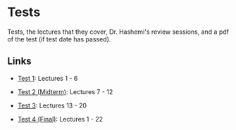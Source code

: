 # Tests
Tests, the lectures that they cover, Dr. Hashemi's review sessions, and a pdf of the test (if test date has passed).

## Links 
- [Test 1](./test_1): Lectures 1 - 6
  
- [Test 2 (Midterm)](./test_2): Lectures 7 - 12

- [Test 3](./test_3): Lectures 13 - 20

- [Test 4 (Final)](./test_4): Lectures 1 - 22


